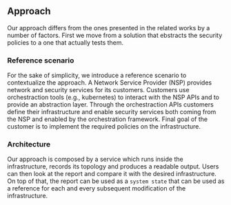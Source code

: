 ## Approach

Our approach differs from the ones presented in the related works by a number of factors. 
First we move from a solution that ebstracts the security policies to a one that actually tests them. 

### Reference scenario

For the sake of simplicity, we introduce a reference scenario to contextualize the approach. 
A Network Service Provider (NSP) provides network and security services for its customers.
Customers use orchestraction tools (e.g., kubernetes) to interact with the NSP APIs and to provide
an abstraction layer. Through the orchestraction APIs customers define their infrastructure and enable
security services both coming from the NSP and enabled by the orchestration framework. Final goal
of the customer is to implement the required policies on the infrastructure. 

### Architecture

Our approach is composed by a service which runs inside the infrastructure, records its 
topology and produces a readable output. Users can then look at the report and compare it with the desired infrastructure. 
On top of that, the report can be used as a ``system state`` that can be used as a reference
for each and every subsequent modification of the infrastructure. 

 

